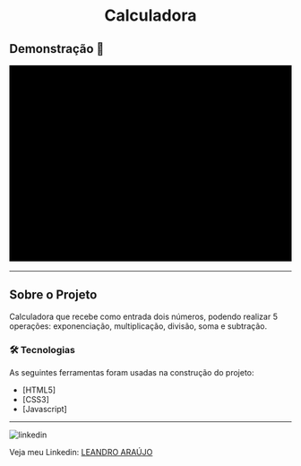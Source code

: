 <h1 style="text-align: center; font-weight: bold;">Calculadora</h1>

## Demonstração 📸

<div align="center" >
  <img src="_imagens/Calculadora.gif" alt="demo-web" height="350">
</div>

---

## Sobre o Projeto

Calculadora que recebe como entrada dois números, podendo realizar 5 operações: exponenciação, multiplicação, divisão, soma e subtração.

### 🛠 Tecnologias

As seguintes ferramentas foram usadas na construção do projeto:

- [HTML5]
- [CSS3]
- [Javascript]
---

<img src="https://github.com/leandro-araujo-silva/Proffy-FullStack/raw/master/github/linkedin.png" alt="linkedin" height="50">
<br />

Veja meu Linkedin: [LEANDRO ARAÚJO](http://www.linkedin.com/in/leandro-ara%C3%BAjo-da-silva-1660631b9)